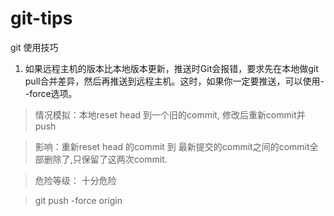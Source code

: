 # git-tips
git 使用技巧

1. 如果远程主机的版本比本地版本更新，推送时Git会报错，要求先在本地做git pull合并差异，然后再推送到远程主机。这时，如果你一定要推送，可以使用--force选项。

> 情况模拟：本地reset head 到一个旧的commit, 修改后重新commit并push

> 影响：重新reset head 的commit 到 最新提交的commit之间的commit全部删除了,只保留了这两次commit.

> 危险等级： 十分危险

> git push -force origin
